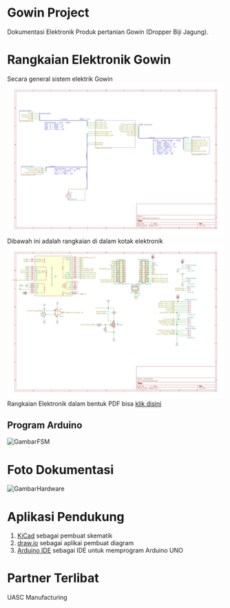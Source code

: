 
# Gowin Project
Dokumentasi Elektronik Produk pertanian Gowin (Dropper Biji Jagung). 


# Rangkaian Elektronik Gowin
Secara general sistem elektrik Gowin
![GambarElektronik](/circuit/GoWinElectricalv2/GoWinElectricalv2.sch.svg)
Dibawah ini adalah rangkaian di dalam kotak elektronik 
![GambarHardware](/circuit/GoWinElectricalv2/GowinController.sch.svg)
Rangkaian Elektronik dalam bentuk PDF bisa [klik disini](/circuit/GoWinElectricalv2/GowinController-Controller.pdf)


## Program Arduino
![GambarFSM](ProgramDiagram.png)

# Foto Dokumentasi
![GambarHardware](/)

# Aplikasi Pendukung

 1. [KiCad](http://kicad-pcb.org/) sebagai pembuat skematik
 2. [draw.io](https://www.draw.io/) sebagai aplikai pembuat diagram
 3. [Arduino IDE](https://www.arduino.cc/)  sebagai IDE untuk memprogram Arduino UNO

# Partner Terlibat
UASC Manufacturing



<!--stackedit_data:
eyJoaXN0b3J5IjpbLTM0OTEyNzgyLDIzMzM5MjgyNSwxOTg3OT
Y0MzM2LDEzNzA0MDcwMywxMzcwNDA3MDNdfQ==
-->